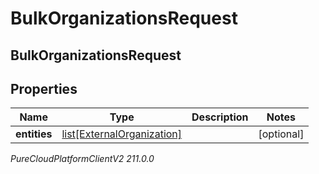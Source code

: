 # BulkOrganizationsRequest

## BulkOrganizationsRequest

## Properties

|Name | Type | Description | Notes|
|------------ | ------------- | ------------- | -------------|
| **entities** | [list[ExternalOrganization]](ExternalOrganization) |  | [optional] |



_PureCloudPlatformClientV2 211.0.0_
